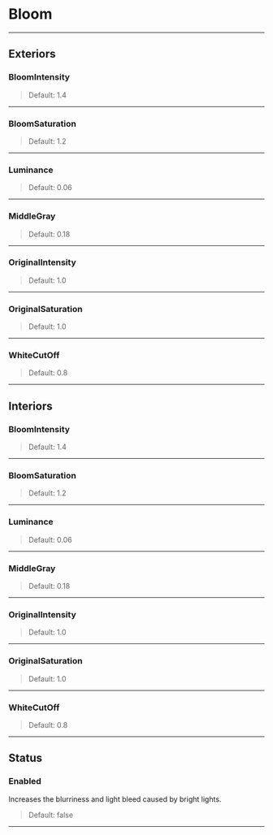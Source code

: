 # Bloom

---

## Exteriors

### BloomIntensity

>Default: 1.4

---

### BloomSaturation

>Default: 1.2

---

### Luminance

>Default: 0.06

---

### MiddleGray

>Default: 0.18

---

### OriginalIntensity

>Default: 1.0

---

### OriginalSaturation

>Default: 1.0

---

### WhiteCutOff

>Default: 0.8

---

## Interiors

### BloomIntensity

>Default: 1.4

---

### BloomSaturation

>Default: 1.2

---

### Luminance

>Default: 0.06

---

### MiddleGray

>Default: 0.18

---

### OriginalIntensity

>Default: 1.0

---

### OriginalSaturation

>Default: 1.0

---

### WhiteCutOff

>Default: 0.8

---

## Status

### Enabled

Increases the blurriness and light bleed caused by bright lights.

>Default: false

---

